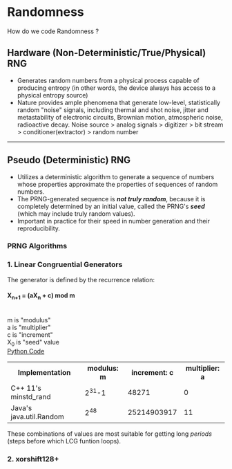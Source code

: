 # Randomness
How do we code Randomness ?

## Hardware (Non-Deterministic/True/Physical) RNG
* Generates random numbers from a physical process capable of producing entropy (in other words, the device always has access to a physical entropy source)
* Nature provides ample phenomena that generate low-level, statistically random "noise" signals, including thermal and shot noise, jitter and metastability of electronic circuits, Brownian motion, atmospheric noise, radioactive decay.
  Noise source > analog signals > digitizer > bit stream > conditioner(extractor) > random number
<hr>

## Pseudo (Deterministic) RNG
* Utilizes a deterministic algorithm to generate a sequence of numbers whose properties 
  approximate the properties of sequences of random numbers.
* The PRNG-generated sequence is <b><i>not truly random</i></b>, because it is completely determined by an 
  initial value, called the PRNG's <b><i>seed</i></b> (which may include truly random values).
* Important in practice for their speed in number generation and their reproducibility.

### PRNG Algorithms
### 1. Linear Congruential Generators
  The generator is defined by the recurrence relation:<br>
    <h4>X<sub>n+1</sub> = (aX<sub>n</sub> + c) mod m</h4><br>
        m is "modulus"<br>
        a is "multiplier"<br>
        c is "increment"<br>
        X<sub>0</sub> is "seed" value<br>
  [Python Code](lcgrandom.py)

<table>
  <th>Implementation </th>
  <th>modulus: m</th>
  <th>increment: c</th>
  <th>multiplier: a</th>
  <tr>
    <td>C++ 11's minstd_rand</td>
    <td>2<sup>31</sup>-1</td>
    <td>48271</td>
    <td>0</td>
  </tr>
  <tr>
    <td>Java's java.util.Random</td>
    <td>2<sup>48</sup></td>
    <td>25214903917</td>
    <td>11</td>
  </tr>
</table>
  These combinations of values are most suitable for getting long <i>periods</i> (steps before which LCG funtion loops).

### 2. xorshift128+

